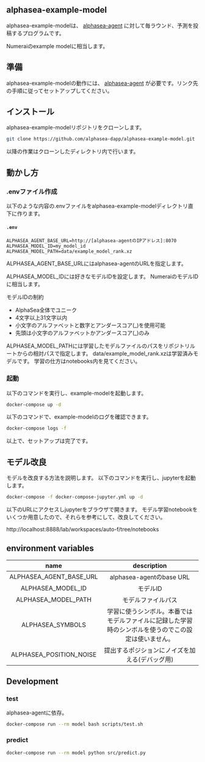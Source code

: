 ## alphasea-example-model

alphasea-example-modelは、
[alphasea-agent](https://github.com/alphasea-dapp/alphasea-agent)
に対して毎ラウンド、予測を投稿するプログラムです。

Numeraiのexample modelに相当します。

## 準備

alphasea-example-modelの動作には、
[alphasea-agent](https://github.com/alphasea-dapp/alphasea-agent)
が必要です。リンク先の手順に従ってセットアップしてください。

## インストール

alphasea-example-modelリポジトリをクローンします。

```bash
git clone https://github.com/alphasea-dapp/alphasea-example-model.git
```

以降の作業はクローンしたディレクトリ内で行います。

## 動かし方

### .envファイル作成

以下のような内容の.envファイルをalphasea-example-modelディレクトリ直下に作ります。

#### **`.env`**
```text
ALPHASEA_AGENT_BASE_URL=http://[alphasea-agentのIPアドレス]:8070
ALPHASEA_MODEL_ID=my_model_id
ALPHASEA_MODEL_PATH=data/example_model_rank.xz
```

ALPHASEA_AGENT_BASE_URLにはalphasea-agentのURLを指定します。

ALPHASEA_MODEL_IDには好きなモデルIDを設定します。
NumeraiのモデルIDに相当します。

モデルIDの制約

- AlphaSea全体でユニーク
- 4文字以上31文字以内
- 小文字のアルファベットと数字とアンダースコア(_)を使用可能
- 先頭は小文字のアルファベットかアンダースコア(_)のみ

ALPHASEA_MODEL_PATHには学習したモデルファイルのパスをリポジトリルートからの相対パスで指定します。
data/example_model_rank.xzは学習済みモデルです。
学習の仕方はnotebooks内を見てください。

### 起動

以下のコマンドを実行し、example-modelを起動します。

```bash
docker-compose up -d
```

以下のコマンドで、example-modelのログを確認できます。

```bash
docker-compose logs -f
```

以上で、セットアップは完了です。

## モデル改良

モデルを改良する方法を説明します。
以下のコマンドを実行し、jupyterを起動します。

```bash
docker-compose -f docker-compose-jupyter.yml up -d
```

以下のURLにアクセスしjupyterをブラウザで開きます。
モデル学習notebookをいくつか用意したので、それらを参考にして、改良してください。

http://localhost:8888/lab/workspaces/auto-f/tree/notebooks

## environment variables

|name|description|
|:-:|:-:|
|ALPHASEA_AGENT_BASE_URL|alphasea-agentのbase URL|
|ALPHASEA_MODEL_ID|モデルID|
|ALPHASEA_MODEL_PATH|モデルファイルパス|
|ALPHASEA_SYMBOLS|学習に使うシンボル。本番ではモデルファイルに記録した学習時のシンボルを使うのでこの設定は使いません。|
|ALPHASEA_POSITION_NOISE|提出するポジションにノイズを加える(デバッグ用)|

## Development

### test

alphasea-agentに依存。

```bash
docker-compose run --rm model bash scripts/test.sh
```

### predict

```bash
docker-compose run --rm model python src/predict.py
```

